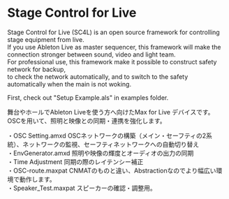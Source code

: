 # Stage Control for Live  
  
Stage Control for Live (SC4L) is an open source framework for controlling stage equipment from live.  
If you use Ableton Live as master sequencer, this framework will make the connection stronger between sound, video and light team.  
For professional use, this framework make it possible to construct safety network for backup,  
to check the network automatically, and to switch to the safety automatically when the main is not woking.
  
First, check out "Setup Example.als" in examples folder.  
  
舞台やホールでAbleton Liveを使う方へ向けたMax for Live デバイスです。  
OSCを用いて、照明と映像との同期・連携を強化します。  
  
・OSC Setting.amxd OSCネットワークの構築（メイン・セーフティの2系統）、ネットワークの監視、セーフティネットワークへの自動切り替え  
・EnvGenerator.amxd 照明や映像の輝度とオーディオの出力の同期  
・Time Adjustment 同期の際のレイテンシー補正  
・OSC-route.maxpat CNMATのものと違い、Abstractionなのでより幅広い環境で動作します。  
・Speaker_Test.maxpat スピーカーの確認・調整用。  
